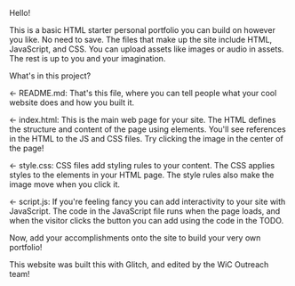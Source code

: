Hello!

This is a basic HTML starter personal portfolio you can build on however you like. No need to save. The files that make up the site include HTML, JavaScript, and CSS. You can upload assets like images or audio in assets. The rest is up to you and your imagination. 

What's in this project?

← README.md: That's this file, where you can tell people what your cool website does and how you built it.

← index.html: This is the main web page for your site. The HTML defines the structure and content of the page using elements. You'll see references in the HTML to the JS and CSS files. Try clicking the image in the center of the page!

← style.css: CSS files add styling rules to your content. The CSS applies styles to the elements in your HTML page. The style rules also make the image move when you click it.

← script.js: If you're feeling fancy you can add interactivity to your site with JavaScript. The code in the JavaScript file runs when the page loads, and when the visitor clicks the button you can add using the code in the TODO.

Now, add your accomplishments onto the site to build your very own portfolio!

This website was built this with Glitch, and edited by the WiC Outreach team!

